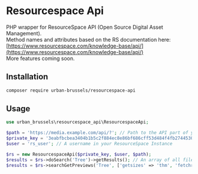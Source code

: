 # Resourcespace Api
PHP wrapper for ResourceSpace API (Open Source Digital Asset Management).    
Method names and attributes based on the RS documentation here: [https://www.resourcespace.com/knowledge-base/api/](https://www.resourcespace.com/knowledge-base/api/)    
More features coming soon.

## Installation

```sh
composer require urban-brussels/resourcespace-api
```

## Usage

```php 
use urban_brussels\resourcespace_api\ResourcespaceApi;

$path = 'https://media.example.com/api/?'; // Path to the API part of your ResourceSpace instance
$private_key = '3eabfbcbea3404b1b5c2f884ec8e86bf686cff53d484f4fb2744530721ff65dzerrs'; // Available at https://media.example.com/pages/api_test.php
$user = 'rs_user'; // A username in your ResourceSpace Instance

$rs = new ResourcespaceApi($private_key, $user, $path);
$results = $rs->doSearch('Tree')->getResults(); // An array of all files containing the keyword "Tree"
$results = $rs->searchGetPreviews('Tree', ['getsizes' => 'thm', 'fetchrows' => 50])->getResults(); // An array of the 50 first files containing the keyword "Tree", with thumbnail links

```
